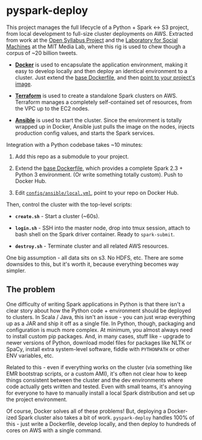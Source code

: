
# pyspark-deploy

This project manages the full lifecycle of a Python + Spark <-> S3 project, from local development to full-size cluster deployments on AWS. Extracted from work at the [Open Syllabus Project](http://explorer.opensyllabusproject.org/) and the [Laboratory for Social Machines](http://socialmachines.org/) at the MIT Media Lab, where this rig is used to chew though a corpus of ~20 billion tweets.

- [**Docker**](https://www.docker.com/) is used to encapsulate the application environment, making it easy to develop locally and then deploy an identical environment to a cluster. Just extend the [base Dockerfile](docker/Dockerfile), and then [point to your project's image](config/ansible/local.yml.changeme#L5).

- [**Terraform**](https://www.terraform.io/) is used to create a standalone Spark clusters on AWS. Terraform manages a completely self-contained set of resources, from the VPC up to the EC2 nodes.

- [**Ansible**](https://www.ansible.com/) is used to start the cluster. Since the environment is totally wrapped up in Docker, Ansible just pulls the image on the nodes, injects production config values, and starts the Spark services.

Integration with a Python codebase takes ~10 minutes:

1. Add this repo as a submodule to your project.

1. Extend the [base Dockerfile](docker/Dockerfile), which provides a complete Spark 2.3 + Python 3 environment. (Or write something totally custom). Push to Docker Hub.

1. Edit [`config/ansible/local.yml`](config/ansible/local.yml.changeme#L5), point to your repo on Docker Hub.

Then, control the cluster with the top-level scripts:

- **`create.sh`** - Start a cluster (~60s).

- **`login.sh`** - SSH into the master node, drop into tmux session, attach to bash shell on the Spark driver container. Ready to `spark-submit`.

- **`destroy.sh`** - Terminate cluster and all related AWS resources.

One big assumption - all data sits on s3. No HDFS, etc. There are some downsides to this, but it's worth it, because everything becomes way simpler.

## The problem

One difficulty of writing Spark applications in Python is that there isn't a clear story about how the Python code + environment should be deployed to clusters. In Scala / Java, this isn't an issue - you can just wrap everything up as a JAR and ship it off as a single file. In Python, though, packaging and configuration is much more complex. At minimum, you almost always need to install custom pip packages. And, in many cases, stuff like - upgrade to newer versions of Python, download model files for packages like NLTK or SpaCy, install extra system-level software, fiddle with `PYTHONPATH` or other ENV variables, etc.

Related to this - even if everything works on the cluster (via something like EMR bootstrap scripts, or a custom AMI), it's often not clear how to keep things consistent between the cluster and the dev environments where code actually gets written and tested. Even with small teams, it's annoying for everyone to have to manually install a local Spark distribution and set up the project environment.

Of course, Docker solves all of these problems! But, deploying a Docker-ized Spark cluster also takes a bit of work. `pyspark-deploy` handles 100% of this - just write a Dockerfile, develop locally, and then deploy to hundreds of cores on AWS with a single command.
